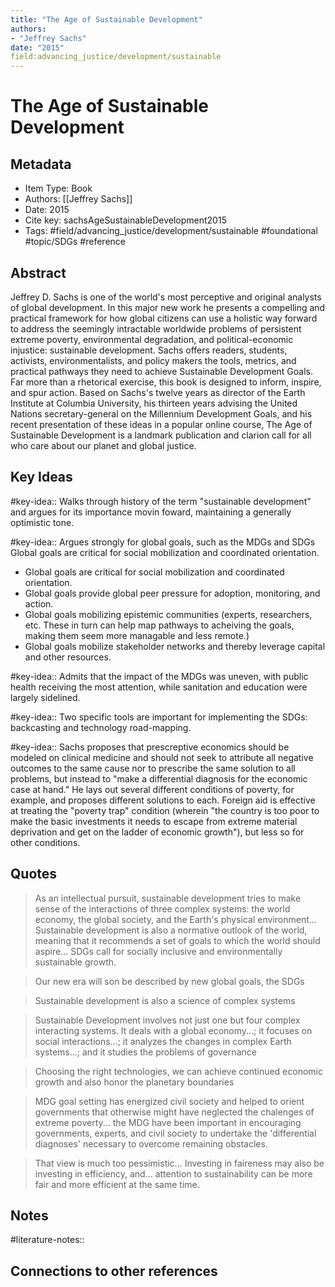 ```yaml
---
title: "The Age of Sustainable Development"
authors:  
- "Jeffrey Sachs"
date: "2015"
field:advancing_justice/development/sustainable
---
```


# The Age of Sustainable Development

## Metadata
* Item Type: Book
* Authors: [[Jeffrey Sachs]]
* Date: 2015
* Cite key: sachsAgeSustainableDevelopment2015
* Tags: 
#field/advancing_justice/development/sustainable 
#foundational 
#topic/SDGs
#reference


## Abstract

Jeffrey D. Sachs is one of the world's most perceptive and original analysts of global development. In this major new work he presents a compelling and practical framework for how global citizens can use a holistic way forward to address the seemingly intractable worldwide problems of persistent extreme poverty, environmental degradation, and political-economic injustice: sustainable development. Sachs offers readers, students, activists, environmentalists, and policy makers the tools, metrics, and practical pathways they need to achieve Sustainable Development Goals. Far more than a rhetorical exercise, this book is designed to inform, inspire, and spur action. Based on Sachs's twelve years as director of the Earth Institute at Columbia University, his thirteen years advising the United Nations secretary-general on the Millennium Development Goals, and his recent presentation of these ideas in a popular online course, The Age of Sustainable Development is a landmark publication and clarion call for all who care about our planet and global justice. 


## Key Ideas
#key-idea:: Walks through history of the term "sustainable development" and argues for its importance movin foward, maintaining a generally optimistic tone. 

#key-idea:: Argues strongly for global goals, such as the MDGs and SDGs Global goals are critical for social mobilization and coordinated orientation.
* Global goals are critical for social mobilization and coordinated orientation.
* Global goals provide global peer pressure for adoption, monitoring, and action.
* Global goals mobilizing epistemic communities (experts, researchers, etc. These in turn can help map pathways to acheiving the goals, making them seem more managable and less remote.)
* Global goals mobilize stakeholder networks and thereby leverage capital and other resources.

#key-idea:: Admits that the impact of the MDGs was uneven, with public health receiving the most attention, while sanitation and education were largely sidelined.

#key-idea:: Two specific tools are important for implementing the SDGs: backcasting and technology road-mapping.

#key-idea:: Sachs proposes that prescreptive economics should be modeled on clinical medicine and should not seek to attribute all negative outcomes to the same cause nor to prescribe the same solution to all problems, but instead to "make a differential diagnosis for the economic case at hand." He lays out several different conditions of poverty, for example, and proposes different solutions to each. Foreign aid is effective at treating the "poverty trap" condition (wherein "the country is too poor to make the basic investments it needs to escape from extreme material deprivation and get on the ladder of economic growth"), but less so for other conditions.

## Quotes
> As an intellectual pursuit, sustainable development tries to make sense of the interactions of three complex systems: the world economy, the global society, and the Earth's physical environment... Sustainable development is also a normative outlook of the world, meaning that it recommends a set of goals to which the world should aspire... SDGs call for socially inclusive and environmentally sustainable growth. 

>   Our new era will son be described by new global goals, the SDGs

> Sustainable development is also a science of complex systems

> Sustainable Development involves not just one but four complex interacting systems. It deals with a global economy...; it focuses on social interactions...; it analyzes the changes in complex Earth systems...; and it studies the problems of governance

> Choosing the right technologies, we can achieve continued economic growth and also honor the planetary boundaries

>  MDG goal setting has energized civil society and helped to orient governments that otherwise might have neglected the chalenges of extreme poverty... the MDG have been important in encouraging governments, experts, and civil society to undertake the 'differential diagnoses' necessary to overcome remaining obstacles.

> That view is much too pessimistic... Investing in faireness may also be investing in efficiency, and... attention to sustainability can be more fair and more efficient at the same time.


## Notes
#literature-notes:: 

## Connections to other references
